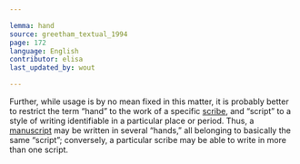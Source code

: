 ```yaml
---

lemma: hand
source: greetham_textual_1994
page: 172
language: English
contributor: elisa
last_updated_by: wout

---
```


Further, while usage is by no mean fixed in this matter, it is probably better to restrict the term “hand” to the work of a specific [scribe](scribe.html), and “script” to a style of writing identifiable in a particular place or period. Thus, a [manuscript](manuscript.html) may be written in several “hands,” all belonging to basically the same “script”; conversely, a particular scribe may be able to write in more than one script.
